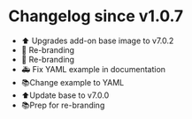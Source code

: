 # Changelog since v1.0.7
- :arrow_up: Upgrades add-on base image to v7.0.2 
- :hammer: Re-branding 
- :hammer: Re-branding 
- :ambulance: Fix YAML example in documentation 
- 📚Change example to YAML 
- ⬆Update base to v7.0.0 
- 📚Prep for re-branding 
